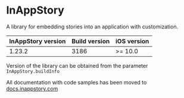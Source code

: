 # InAppStory

A library for embedding stories into an application with customization.

| InAppStory version | Build version | iOS version |
|--------------------|---------------|-------------|
| 1.23.2             | 3186          | >= 10.0     |

Version of the library can be obtained from the parameter `InAppStory.buildInfo`

All documentation with code samples has been moved to [docs.inappstory.com](https://docs.inappstory.com/sdk-guides/ios/how-to-get-started.html)
